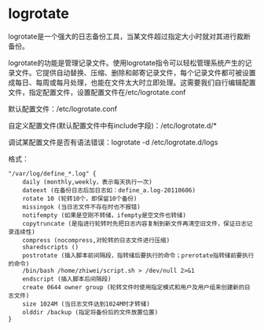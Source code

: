 # logrotate

logrotate是一个强大的日志备份工具，当某文件超过指定大小时就对其进行裁断备份。

logrotate的功能是管理记录文件。使用logrotate指令可以轻松管理系统产生的记录文件。它提供自动替换、压缩、删除和邮寄记录文件，每个记录文件都可被设置成每日、每周或每月处理，也能在文件太大时立即处理。这需要我们自行编辑配置文件，指定配置文件，设置配置文件在/etc/logrotate.conf

默认配置文件：/etc/logrotate.conf

自定义配置文件(默认配置文件中有include字段)：/etc/logrotate.d/*

调试某配置文件是否有语法错误：logrotate -d /etc/logrotate.d/logs

格式：

```
"/var/log/define_*.log" {
    daily (monthly,weekly，表示每天执行一次)
    dateext (在备份日志后加日志如：define_a.log-20110606)
    rotate 10 (轮转10个，即保留10个备份)
    missingok (当日志文件不存在时也不报错)
    notifempty (如果是空刚不转储，ifempty是空文件也转储)
    copytruncate (是指进行轮转时先把日志内容复制到新文件再清空旧文件，保证日志记录连续性)
    compress (nocompress,对轮转的日志文件进行压缩)
    sharedscripts ()
    postrotate (插入脚本前间隔段，指转储后要执行的命令；prerotate指转储前要执行的命令)
    /bin/bash /home/zhiwei/script.sh > /dev/null 2>&1
    endscript (插入脚本后间隔段)
    create 0644 owner group (轮转文件时使用指定模式和用户及用户组来创建新的日志文件)
    size 1024M (当日志文件达到1024M时才转储)
    olddir /backup (指定将备份后的文件放置位置)
}
```
